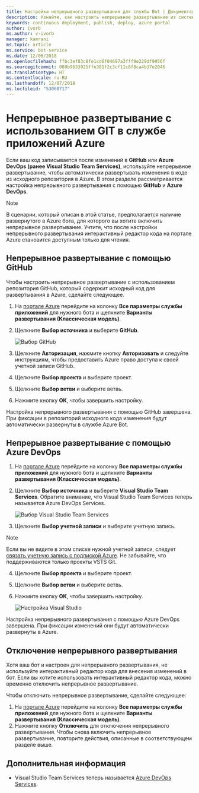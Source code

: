 ```yaml
---
title: Настройка непрерывного развертывания для службы Bot | Документация Майкрософт
description: Узнайте, как настроить непрерывное развертывание из системы управления версиями для службы Bot.
keywords: continuous deployment, publish, deploy, azure portal
author: ivorb
ms.author: v-ivorb
manager: kamrani
ms.topic: article
ms.service: bot-service
ms.date: 12/06/2018
ms.openlocfilehash: ffbc3ef83c8fe1cd6f04697a3fff9e229df9956f
ms.sourcegitcommit: 080b9633925ffe381f2c3cf11c8f8ca4b37e2046
ms.translationtype: HT
ms.contentlocale: ru-RU
ms.lasthandoff: 12/07/2018
ms.locfileid: "53068717"
---
```

# <a name="set-up-continuous-deployment"></a>Непрерывное развертывание с использованием GIT в службе приложений Azure
Если ваш код записывается после изменений в **GitHub** или **Azure DevOps (ранее Visual Studio Team Services)**, используйте непрерывное развертывание, чтобы автоматически развертывать изменения в коде из исходного репозитория в Azure. В этом разделе рассматривается настройка непрерывного развертывания с помощью **GitHub** и **Azure DevOps**.

> [!NOTE]
> В сценарии, который описан в этой статье, предполагается наличие развернутого в Azure бота, для которого вы хотите включить непрерывное развертывание. Учтите, что после настройки непрерывного развертывания интерактивный редактор кода на портале Azure становится доступным только для чтения.

## <a name="continuous-deployment-using-github"></a>Непрерывное развертывание с помощью GitHub

Чтобы настроить непрерывное развертывание с использованием репозитория GitHub, который содержит исходный код для развертывания в Azure, сделайте следующее.

1. На [портале Azure](https://portal.azure.com) перейдите на колонку **Все параметры службы приложений** для нужного бота и щелкните **Варианты развертывания (Классическая модель)**. 

1. Щелкните **Выбор источника** и выберите **GitHub**.

   ![Выбор GitHub](~/media/azure-bot-build/continuous-deployment-setup-github.png)

1. Щелкните **Авторизация**, нажмите кнопку **Авторизовать** и следуйте инструкциям, чтобы предоставить Azure право доступа к своей учетной записи GitHub.

1. Щелкните **Выбор проекта** и выберите проект.

1. Щелкните **Выбор ветви** и выберите ветвь.

1. Нажмите кнопку **ОК**, чтобы завершить настройку.

Настройка непрерывного развертывания с помощью GitHub завершена. При фиксации в репозиторий исходного кода изменения будут автоматически развернуты в службе Azure Bot.

## <a name="continuous-deployment-using-azure-devops"></a>Непрерывное развертывание с помощью Azure DevOps

1. На [портале Azure](https://portal.azure.com) перейдите на колонку **Все параметры службы приложений** для нужного бота и щелкните **Варианты развертывания (Классическая модель)**. 
2. Щелкните **Выбор источника** и выберите **Visual Studio Team Services**. Обратите внимание, что Visual Studio Team Services теперь называется Azure DevOps Services.

   ![Выбор Visual Studio Team Services](~/media/azure-bot-build/continuous-deployment-setup-vs.png)

3. Щелкните **Выбор учетной записи** и выберите учетную запись.

> [!NOTE]
> Если вы не видите в этом списке нужной учетной записи, следует [связать учетную запись с подпиской Azure](https://docs.microsoft.com/en-us/azure/devops/organizations/accounts/connect-organization-to-azure-ad?view=vsts&tabs=new-nav). Не забывайте, что поддерживаются только проекты VSTS Git.

4. Щелкните **Выбор проекта** и выберите проект.
5. Щелкните **Выбор ветви** и выберите ветвь.
6. Нажмите кнопку **ОК**, чтобы завершить настройку.

   ![Настройка Visual Studio](~/media/azure-bot-build/continuous-deployment-setup-vs-configuration.png)

Настройка непрерывного развертывания с помощью Azure DevOps завершена. При фиксации изменений они будут автоматически развернуты в Azure.

## <a name="disable-continuous-deployment"></a>Отключение непрерывного развертывания

Хотя ваш бот и настроен для непрерывного развертывания, не используйте интерактивный редактор кода для внесения изменений в бот. Если вы хотите использовать интерактивный редактор кода, можно временно отключить непрерывное развертывание.

Чтобы отключить непрерывное развертывание, сделайте следующее:
1. На [портале Azure](https://portal.azure.com) перейдите на колонку **Все параметры службы приложений** для нужного бота и щелкните **Варианты развертывания (Классическая модель)**. 
2. Нажмите кнопку **Отключить** для отключения непрерывного развертывания. Чтобы снова включить непрерывное развертывание, повторите действия, описанные в соответствующем разделе выше.

## <a name="additional-information"></a>Дополнительная информация
- Visual Studio Team Services теперь называется [Azure DevOps Services](https://docs.microsoft.com/en-us/azure/devops/?view=vsts).
